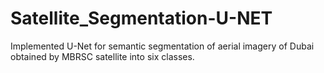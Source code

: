 # Satellite_Segmentation-U-NET
Implemented U-Net for semantic segmentation of aerial imagery of Dubai obtained by MBRSC satellite into six classes.
